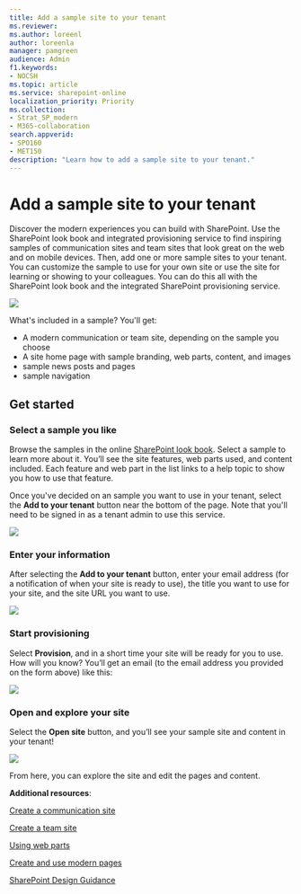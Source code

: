 ```yaml
---
title: Add a sample site to your tenant
ms.reviewer: 
ms.author: loreenl
author: loreenla
manager: pamgreen
audience: Admin
f1.keywords:
- NOCSH
ms.topic: article
ms.service: sharepoint-online
localization_priority: Priority
ms.collection:  
- Strat_SP_modern
- M365-collaboration
search.appverid:
- SPO160
- MET150
description: "Learn how to add a sample site to your tenant."
---
```


# Add a sample site to your tenant

Discover the modern experiences you can build with SharePoint. Use the SharePoint look book and integrated provisioning service to find inspiring samples of communication sites and team sites that look great on the web and on mobile devices. Then, add one or more sample sites to your tenant. You can customize the sample to use for your own site or use the site for learning or showing to your colleagues. You can do this all with the SharePoint look book and the integrated SharePoint provisioning service.


![](media/LookBookCover0.png)

What's included in a sample? You'll get:
- A modern communication or team site, depending on the sample you choose
- A site home page with sample branding, web parts, content, and images
- sample news posts and pages
- sample navigation

## Get started

### Select a sample you like
Browse the samples in the online [SharePoint look book](https://lookbook.microsoft.com/). Select a sample to learn more about it. You’ll see the site features, web parts used, and content included. Each feature and web part in the list links to a help topic to show you how to use that feature.  

Once you've decided on an sample you want to use in your tenant, select the **Add to your tenant** button near the bottom of the page. Note that you'll need to be signed in as a tenant admin to use this service.


![](media/LookBookCover1.png)


### Enter your information

After selecting the **Add to your tenant** button, enter your email address (for a notification of when your site is ready to use), the title you want to use for your site, and the site URL you want to use.

![](media/ProvForm.png)


### Start provisioning

Select **Provision**, and in a short time your site will be ready for you to use. How will you know? You’ll get an email (to the email address you provided on the form above) like this:

![](media/Prov2.png)


### Open and explore your site

Select the **Open site** button, and you’ll see your sample site and content in your tenant!

![](media/ProvSite.png)


From here, you can explore the site and edit the pages and content.

**Additional resources**:

[Create a communication site](https://support.office.com/article/7FB44B20-A72F-4D2C-9173-FC8F59BA50EB)

[Create a team site](https://support.office.com/article/ef10c1e7-15f3-42a3-98aa-b5972711777d)

[Using web parts](https://support.office.com/article/336e8e92-3e2d-4298-ae01-d404bbe751e0)

[Create and use modern pages](https://support.office.com/article/b3d46deb-27a6-4b1e-87b8-df851e503dec)

[SharePoint Design Guidance](https://spdesign.azurewebsites.net/)
